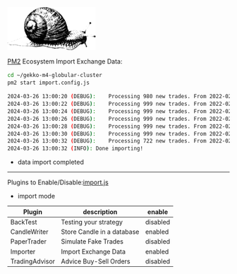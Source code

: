 <img src="https://github.com/universalbit-dev/gekko-m4/blob/master/images/snail.png" width="200" />

[PM2](https://pm2.io/docs/runtime/guide/process-management/) Ecosystem Import Exchange Data:
```bash
cd ~/gekko-m4-globular-cluster
pm2 start import.config.js
```

```bash
2024-03-26 13:00:20 (DEBUG):	Processing 980 new trades. From 2022-02-18 08:01:04 UTC to 2022-02-19 23:06:29 UTC. (2 days)
2024-03-26 13:00:22 (DEBUG):	Processing 999 new trades. From 2022-02-19 23:43:31 UTC to 2022-02-21 23:47:17 UTC. (2 days)
2024-03-26 13:00:24 (DEBUG):	Processing 999 new trades. From 2022-02-21 23:48:02 UTC to 2022-02-24 02:40:50 UTC. (2 days)
2024-03-26 13:00:26 (DEBUG):	Processing 999 new trades. From 2022-02-24 02:41:01 UTC to 2022-02-24 20:15:16 UTC. (18 hours)
2024-03-26 13:00:28 (DEBUG):	Processing 999 new trades. From 2022-02-24 20:17:49 UTC to 2022-02-26 19:10:42 UTC. (2 days)
2024-03-26 13:00:30 (DEBUG):	Processing 999 new trades. From 2022-02-26 19:15:23 UTC to 2022-02-28 17:06:37 UTC. (2 days)
2024-03-26 13:00:32 (DEBUG):	Processing 722 new trades. From 2022-02-28 17:06:45 UTC to 2022-02-28 23:58:28 UTC. (7 hours)
2024-03-26 13:00:32 (INFO):	Done importing!
```
* data import completed


---
Plugins to Enable/Disable:[import.js](https://github.com/universalbit-dev/gekko-m4/blob/master/ecosystem/import/import.js)
* import mode

| Plugin         | description     | enable  |
|--------------|-----------|------------|
| BackTest | Testing your strategy      | disabled        |
| CandleWriter | Store Candle in a database      | enabled        |
| PaperTrader      | Simulate Fake Trades  | disabled       |
| Importer | Import Exchange Data      | enabled        |
| TradingAdvisor | Advice Buy-Sell Orders      | disabled        |




